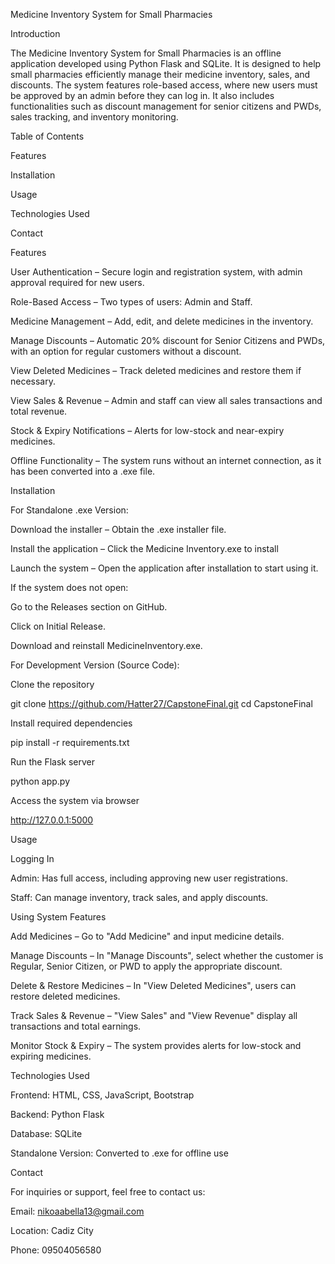 Medicine Inventory System for Small Pharmacies

Introduction

The Medicine Inventory System for Small Pharmacies is an offline application developed using Python Flask and SQLite. It is designed to help small pharmacies efficiently manage their medicine inventory, sales, and discounts. The system features role-based access, where new users must be approved by an admin before they can log in. It also includes functionalities such as discount management for senior citizens and PWDs, sales tracking, and inventory monitoring.

Table of Contents

Features

Installation

Usage

Technologies Used

Contact


Features

User Authentication – Secure login and registration system, with admin approval required for new users.

Role-Based Access – Two types of users: Admin and Staff.

Medicine Management – Add, edit, and delete medicines in the inventory.

Manage Discounts – Automatic 20% discount for Senior Citizens and PWDs, with an option for regular customers without a discount.

View Deleted Medicines – Track deleted medicines and restore them if necessary.

View Sales & Revenue – Admin and staff can view all sales transactions and total revenue.

Stock & Expiry Notifications – Alerts for low-stock and near-expiry medicines.

Offline Functionality – The system runs without an internet connection, as it has been converted into a .exe file.


Installation

For Standalone .exe Version:

Download the installer – Obtain the .exe installer file.



Install the application – Click the Medicine Inventory.exe to install



Launch the system – Open the application after installation to start using it.

If the system does not open:

Go to the Releases section on GitHub.

Click on Initial Release.

Download and reinstall MedicineInventory.exe.




For Development Version (Source Code):

Clone the repository


git clone https://github.com/Hatter27/CapstoneFinal.git
cd CapstoneFinal


Install required dependencies


pip install -r requirements.txt


Run the Flask server


python app.py


Access the system via browser


http://127.0.0.1:5000



Usage

Logging In

Admin: Has full access, including approving new user registrations.

Staff: Can manage inventory, track sales, and apply discounts.


Using System Features

Add Medicines – Go to "Add Medicine" and input medicine details.

Manage Discounts – In "Manage Discounts", select whether the customer is Regular, Senior Citizen, or PWD to apply the appropriate discount.

Delete & Restore Medicines – In "View Deleted Medicines", users can restore deleted medicines.

Track Sales & Revenue – "View Sales" and "View Revenue" display all transactions and total earnings.

Monitor Stock & Expiry – The system provides alerts for low-stock and expiring medicines.


Technologies Used

Frontend: HTML, CSS, JavaScript, Bootstrap

Backend: Python Flask

Database: SQLite

Standalone Version: Converted to .exe for offline use


Contact

For inquiries or support, feel free to contact us:

Email: nikoaabella13@gmail.com

Location: Cadiz City

Phone: 09504056580
